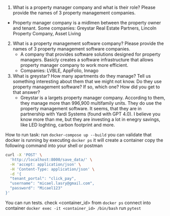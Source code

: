 1. What is a property manager company and what is their role? Please provide the
names of 3 property management companies.
 - Property manager company is a midlmen between the property owner and tenant.
 Some companies:
    Greystar Real Estate Partners,
    Lincoln Property Company,
    Asset Living
2. What is a property management software company? Please provide the names of
3 property management software companies.
    - A company that provides software solutions designed for property managers. Basicly creates a software infrastructure that allows property manager company to work more efficient.
    - Companies:
        LVBLE,
        AppFolio,
        Innago
3. What is greystar? How many apartments do they manage? Tell us something
interesting about them that we might not know. Do they use property
management software? If so, which one? How did you get to that answer?
    - Greystar is a largets property manager company. According to them, they manage more than 996,900 multifamily units. They do use the property management software. It seems, that they are in partnership with Yardi Systems (found with GPT 4.0). 
     I believe you know more than me, but they are investing a lot in enegry savings, like LED loghting, carbon footprint and more.


How to run task:
run `docker-compose up --build`
you can validate that docker is running by executing `docker ps`
it will create a container
copy the following command into your shell or postman
```sh
curl -X 'POST' \
  'http://localhost:8000/save_data/' \
  -H 'accept: application/json' \
  -H 'Content-Type: application/json' \
  -d '{
  "tenant_portal": "click_pay",
  "username": "micael.lasry@gmail.com",
  "password": "Micael123"
}'
```
You can run tests.
check <container_id> from `docker ps`
connect into container `docker exec -it <container_id> /bin/bash`
run `pytest`
